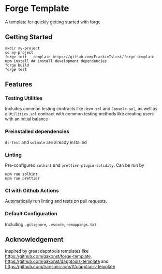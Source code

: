 # Forge Template

A template for quickly getting started with forge

## Getting Started

```
mkdir my-project
cd my-project
forge init --template https://github.com/FrankieIsLost/forge-template
npm install ## install development dependencies
forge build
forge test
```

## Features

### Testing Utilities

Includes common testing contracts like `Hevm.sol` and `Console.sol`, as well as a `Utilities.sol` contract with common testing methods like creating users with an initial balance

### Preinstalled dependencies

`ds-test` and `solmate` are already installed

### Linting

Pre-configured `solhint` and `prettier-plugin-solidity`. Can be run by

```
npm run solhint
npm run prettier
```

### CI with Github Actions

Automatically run linting and tests on pull requests.

### Default Configuration

Including `.gitignore`, `.vscode`, `remappings.txt`

## Acknowledgement

Inspired by great dapptools templates like https://github.com/gakonst/forge-template, https://github.com/gakonst/dapptools-template and https://github.com/transmissions11/dapptools-template
